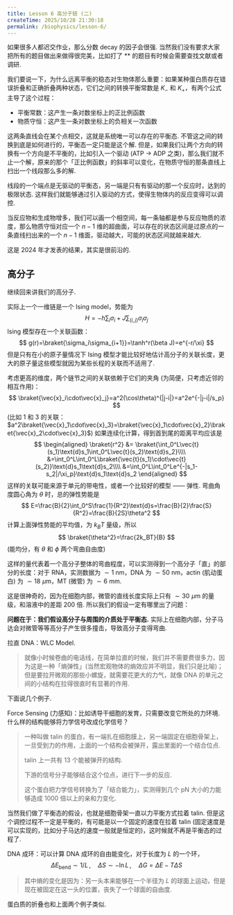 ```yaml
---
title: Lesson 6 高分子链 (二)
createTime: 2025/10/28 21:30:18
permalink: /biophysics/lesson-6/
---
```

如果很多人都迟交作业，那么分数 decay 的因子会很强. 当然我们没有要求大家把所有的题目做出来做得很完美，比如打了 $**$ 的题目有时候会需要查找文献或者调研.

我们要说一下，为什么远离平衡的稳态对生物体那么重要：如果某种蛋白质存在错误折叠和正确折叠两种状态，它们之间的转换平衡常数是 $K_-$ 和 $K_+$，有两个公式主导了这个过程：

* 平衡常数：这产生一条对数坐标上的正比例函数
* 物质守恒：这产生一条对数坐标上的负相关一次函数

这两条直线会在某个点相交，这就是系统唯一可以存在的平衡态. 不管这之间的转换到底是如何进行的，平衡态一定只能是这个解. 但是，如果我们让两个方向的转换有一个方向是不平衡的，比如引入一个驱动 (ATP $\to$ ADP 之类)，那么我们就不止一个解，原来的那个「正比例函数」的斜率可以变化，在物质守恒的那条直线上扫出一个线段那么多的解.

线段的一个端点是无驱动的平衡态，另一端是只有有驱动的那一个反应时，达到的极限状态. 这样我们就能够通过引入驱动的方式，使得生物体内的反应变得可以调控.

当反应物和生成物增多，我们可以画一个相空间，每一条轴都是参与反应物质的浓度，那么物质守恒对应一个 $n-1$ 维的超曲面，可以存在的状态区间是过原点的一条直线扫出来的一个 $n-1$ 维面，驱动越大，可能的状态区间就越来越大.

这是 2024 年才发表的结果，其实是很前沿的.

## 高分子

继续回来讲我们的高分子.

实际上一个一维链是一个 Ising model，势能为
$$
H=-h\sum_i\sigma_i+J\sum_{(i,j)}\sigma_i\sigma_j
$$
Ising 模型存在一个关联函数：
$$
g(r)=\braket{\sigma_i\sigma_{i+1}}=\tanh^r(\beta J)=e^{-r/\xi}
$$
但是只有在小的原子量情况下 Ising 模型才能比较好地估计高分子的关联长度，更大的原子量这些模型就因为某些长程的关联而不适用了.

考虑更高的维度，两个链节之间的关联依赖于它们的夹角 (为简便，只考虑近邻的相互作用)：
$$
\braket{\vec{x}_i\cdot\vec{x}_j}=a^2(\cos\theta)^{|j-i|}=a^2e^{-|j-i|/s_p}
$$
(比如 1 和 3 的关联：$a^2\braket{\vec{x}_1\cdot\vec{x}_3}=\braket{\vec{x}_1\cdot\vec{x}_2}\braket{\vec{x}_2\cdot\vec{x}_3}$) 如果连续化计算，得到首到尾的距离平均应该是
$$
\begin{aligned}
\braket{r^2} &= \braket{\int_0^L\vec{t}(s_1)\text{d}s_1\int_0^L\vec{t}(s_2)\text{d}s_2}\\\\
&=\int_0^L\int_0^L\braket{\vec{t}(s_1)\cdot\vec{t}(s_2)}\text{d}s_1\text{d}s_2\\\\
&=\int_0^L\int_0^Le^{-|s_1-s_2|/\xi_p}\text{d}s_1\text{d}s_2
\end{aligned}
$$
这样的关联可能来源于单元的带电性，或者一个比较好的模型 —— 弹性. 弯曲角度圆心角为 $\theta$ 时，总的弹性势能是
$$
E=\frac{B}{2}\int_0^S\frac{1}{R^2}\text{d}s=\frac{B}{2}\frac{S}{R^2}=\frac{B}{2S}\theta^2
$$
计算上面弹性势能的平均值，为 $k_BT$ 量级，所以
$$
\braket{\theta^2}=\frac{2k_BT}{B}
$$
(能均分，有 $\theta$ 和 $\phi$ 两个弯曲自由度)

这样的量代表着一个高分子整体的弯曲程度，可以实测得到一个高分子「直」的部分的长度：对于 RNA，实测数据为 $\sim1\text{ nm}$，DNA 为 $\sim50\text{ nm}$，actin (肌动蛋白) 为 $\sim18\,\,\mu\text{m}$，MT (微管) 为 $\sim6\text{ mm}$.

这是很神奇的，因为在细胞内部，微管的直线长度实际上只有 $\sim30\,\,\mu\text{m}$ 的量级，和溶液中的差距 200 倍. 所以我们的假设一定有哪里出了问题：

**问题在于：我们假设高分子与周围的介质处于平衡态.** 实际上在细胞内部，分子马达会对微管等等高分子产生很多撞击，导致高分子变得弯曲.

拉直 DNA：WLC Model.

> 就像小时候卷曲的电话线，在简单拉直的时候，我们并不需要费很多力，因为这是一种「熵弹性」(当然宏观物体的熵效应并不明显，我们只是比喻)；但是要拉开微观的那些小螺旋，就需要花更大的力气，就像 DNA 的单元之间的小结构在拉得很直时有显著的作用.

下面说几个例子.

Force Sensing (力感知)：比如诱导干细胞的发育，只需要改变它所处的力环境. 什么样的结构能够将力学信号改成化学信号？

> 一种叫做 talin 的蛋白，有一端扎在细胞膜上，另一端固定在细胞骨架上，一旦受到力的作用，上面的一个结构会被弹开，露出里面的一个结合位点.
>
> talin 上一共有 13 个能被弹开的结构.
>
> 下游的信号分子能够结合这个位点，进行下一步的反应.
>
> 这个蛋白把力学信号转换为了「结合能力」，实测得到几个 $\text{pN}$ 大小的力能够造成 1000 倍以上的亲和力变化.

当然我们做了平衡态的假设，也就是细胞骨架一直以力平衡方式拉着 talin. 但是这个调控过程不一定是平衡的，有可能是以一个固定的速度在拉着 talin (固定速度是可以实现的，比如分子马达的速度一般就是恒定的)，这时候就不再是平衡态的过程了.

DNA 成环：可以计算 DNA 成环的自由能变化，对于长度为 $L$ 的一个环，
$$
\Delta E_{\text{bend}}\sim1/L\,,\quad\Delta S\sim-\ln L\,,\quad\Delta G=\Delta E-T\Delta S
$$

> 其中熵的变化是因为：另一头本来能够在一个半径为 $L$ 的球面上运动，但是现在被固定在这一头的位置，丧失了一个球面的自由度.

蛋白质的折叠也和上面两个例子类似.